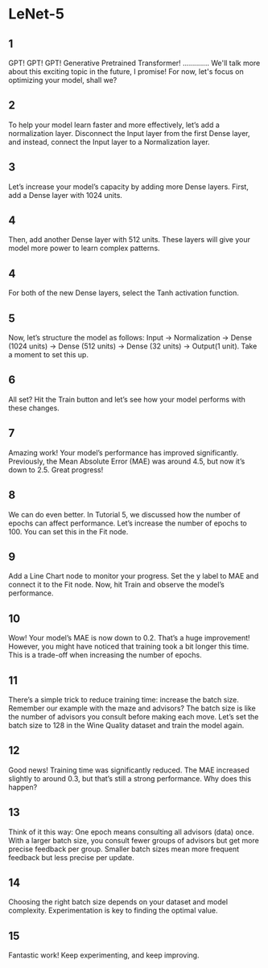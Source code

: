 # LeNet-5

## 1

GPT! GPT! GPT! Generative Pretrained Transformer! ............. We'll talk more about
this exciting topic in the future, I promise! For now, let's focus on optimizing your model, shall we?

## 2

To help your model learn faster and more effectively, let’s add a normalization layer. Disconnect the Input layer from
the first Dense layer, and instead, connect the Input layer to a Normalization layer.

## 3

Let’s increase your model’s capacity by adding more Dense layers. First, add a Dense layer with 1024 units.

## 4

Then, add another Dense layer with 512 units. These layers will give your model more power to learn complex patterns.

## 4

For both of the new Dense layers, select the Tanh activation function.

## 5

Now, let’s structure the model as follows: Input -> Normalization -> Dense (1024 units) -> Dense (512 units) -> Dense (32 units)
-> Output(1 unit). Take a moment to set this up.

## 6

All set? Hit the Train button and let’s see how your model performs with these changes.

## 7

Amazing work! Your model’s performance has improved significantly. Previously, the Mean Absolute Error (MAE) was around 4.5,
but now it’s down to 2.5. Great progress!

## 8

We can do even better. In Tutorial 5, we discussed how the number of epochs can affect performance.
Let’s increase the number of epochs to 100. You can set this in the Fit node.

## 9

Add a Line Chart node to monitor your progress. Set the y label to MAE and connect it to the Fit node. Now, hit Train and observe the model’s performance.

## 10

Wow! Your model’s MAE is now down to 0.2. That’s a huge improvement! However, you might have noticed that training took
a bit longer this time. This is a trade-off when increasing the number of epochs.

## 11

There’s a simple trick to reduce training time: increase the batch size. Remember our example with the maze and advisors?
The batch size is like the number of advisors you consult before making each move. Let’s set the batch size to 128 in the Wine Quality dataset and train the model again.

## 12

Good news! Training time was significantly reduced. The MAE increased slightly to around 0.3, but that’s still a strong
performance. Why does this happen?

## 13

Think of it this way: One epoch means consulting all advisors (data) once. With a larger batch size, you consult fewer
groups of advisors but get more precise feedback per group. Smaller batch sizes mean more frequent feedback but less precise per update.

## 14

Choosing the right batch size depends on your dataset and model complexity. Experimentation is key to finding the optimal value.

## 15

Fantastic work! Keep experimenting, and keep improving.
